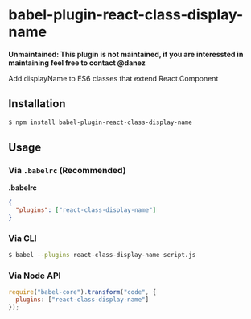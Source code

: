 # babel-plugin-react-class-display-name

**Unmaintained: This plugin is not maintained, if you are interessted in maintaining feel free to contact @danez**

Add displayName to ES6 classes that extend React.Component

## Installation

```sh
$ npm install babel-plugin-react-class-display-name
```

## Usage

### Via `.babelrc` (Recommended)

**.babelrc**

```json
{
  "plugins": ["react-class-display-name"]
}
```

### Via CLI

```sh
$ babel --plugins react-class-display-name script.js
```

### Via Node API

```javascript
require("babel-core").transform("code", {
  plugins: ["react-class-display-name"]
});
```

